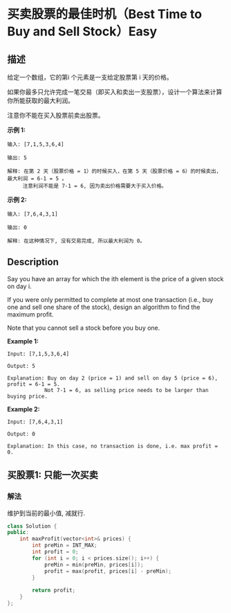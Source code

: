 # 买卖股票的最佳时机（Best Time to Buy and Sell Stock）Easy
## 描述
给定一个数组，它的第i 个元素是一支给定股票第 i 天的价格。

如果你最多只允许完成一笔交易（即买入和卖出一支股票），设计一个算法来计算你所能获取的最大利润。

注意你不能在买入股票前卖出股票。

**示例 1:**
```
输入: [7,1,5,3,6,4]

输出: 5

解释: 在第 2 天（股票价格 = 1）的时候买入，在第 5 天（股票价格 = 6）的时候卖出，最大利润 = 6-1 = 5 。
     注意利润不能是 7-1 = 6, 因为卖出价格需要大于买入价格。
```


**示例 2:**
```
输入: [7,6,4,3,1]

输出: 0

解释: 在这种情况下, 没有交易完成, 所以最大利润为 0。
```

## Description
Say you have an array for which the ith element is the price of a given stock on day i.

If you were only permitted to complete at most one transaction (i.e., buy one and sell one share of the stock), design an algorithm to find the maximum profit.

Note that you cannot sell a stock before you buy one.

**Example 1:**
```
Input: [7,1,5,3,6,4]

Output: 5

Explanation: Buy on day 2 (price = 1) and sell on day 5 (price = 6), profit = 6-1 = 5.
            Not 7-1 = 6, as selling price needs to be larger than buying price.
```


**Example 2:**
```
Input: [7,6,4,3,1]

Output: 0

Explanation: In this case, no transaction is done, i.e. max profit = 0.
```


## 买股票1: 只能一次买卖
### 解法
维护到当前的最小值, 减就行.
```c++
class Solution {
public:
    int maxProfit(vector<int>& prices) {
        int preMin = INT_MAX;
        int profit = 0;
        for (int i = 0; i < prices.size(); i++) {
            preMin = min(preMin, prices[i]);
            profit = max(profit, prices[i] - preMin);
        }
        
        return profit;
    }
};
```